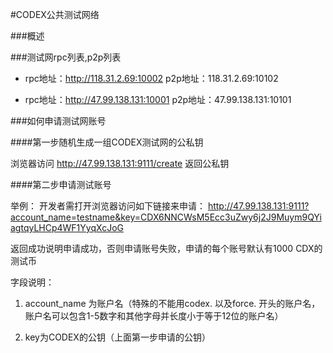 #CODEX公共测试网络


###概述

###测试网rpc列表,p2p列表

* rpc地址：http://118.31.2.69:10002     p2p地址：118.31.2.69:10102

* rpc地址：http://47.99.138.131:10001   p2p地址：47.99.138.131:10101


###如何申请测试网账号


####第一步随机生成一组CODEX测试网的公私钥

浏览器访问 http://47.99.138.131:9111/create  返回公私钥

####第二步申请测试账号

举例：
开发者需打开浏览器访问如下链接来申请：  http://47.99.138.131:9111?account_name=testname&key=CDX6NNCWsM5Ecc3uZwy6j2J9Muym9QYiagtqyLHCp4WF1YyqXcJoG

返回成功说明申请成功，否则申请账号失败，申请的每个账号默认有1000 CDX的测试币

字段说明：

1. account_name 为账户名（特殊的不能用codex. 以及force. 开头的账户名，账户名可以包含1-5数字和其他字母并长度小于等于12位的账户名）

2. key为CODEX的公钥（上面第一步申请的公钥）

